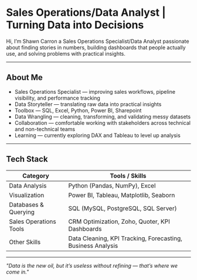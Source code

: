 # Sales Operations/Data Analyst | Turning Data into Decisions

Hi, I’m Shawn Carron a Sales Operations Specialist/Data Analyst passionate about finding stories in numbers, building dashboards that people actually use, and solving problems with practical insights.

---

## About Me
- Sales Operations Specialist — improving sales workflows, pipeline visibility, and performance tracking     
- Data Storyteller — translating raw data into practical insights
- Toolbox — SQL, Excel, Python, Power BI, Sharepoint  
- Data Wrangling — cleaning, transforming, and validating messy datasets  
- Collaboration — comfortable working with stakeholders across technical and non-technical teams  
- Learning — currently exploring DAX and Tableau to level up analysis

---

## Tech Stack

 **Category**           | **Tools / Skills** |
|------------------------|--------------------|
| Data Analysis          | Python (Pandas, NumPy), Excel |
| Visualization          | Power BI, Tableau, Matplotlib, Seaborn |
| Databases & Querying   | SQL (MySQL, PostgreSQL, SQL Server) |
| Sales Operations Tools | CRM Optimization, Zoho, Quoter, KPI Dashboards |
| Other Skills           | Data Cleaning, KPI Tracking, Forecasting, Business Analysis |

---
<!--
## Featured Projects

### 1. Sales Performance Dashboard
*Power BI* — Designed a dynamic dashboard for tracking monthly sales, highlighting top products, and identifying underperforming regions.  
[View Project](#)

---

### 2. Customer Churn Prediction
*Python + scikit-learn* — Built a predictive model to identify customers at risk of churn, improving retention strategies.  
[View Project](#)

---

### 3. Data Cleaning Automation
*Python + Pandas* — Created a script that automates cleaning and formatting of raw CSV data, reducing manual work by 80%.  
[View Project](#)

---

## Let’s Connect
- **LinkedIn:** [linkedin.com/in/yourprofile](#)  
- **Email:** your.email@example.com  
- **Portfolio:** [yourportfolio.com](#)  

---
-->
*"Data is the new oil, but it’s useless without refining — that’s where we come in."*
